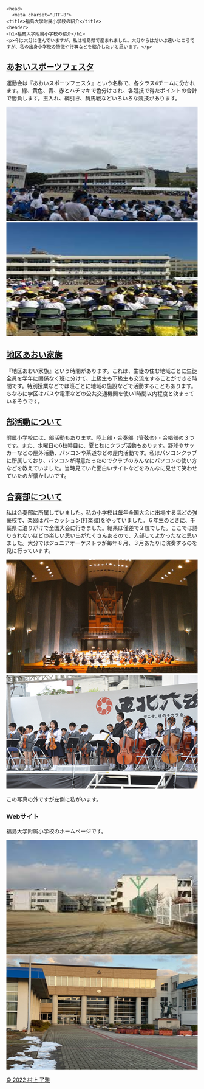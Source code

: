 <!DOCTYPE html>
<html lang="ja">

    <head>
      <meta charset="UTF-8">
    <title>福島大学附属小学校の紹介</title>
    <header>
    <h1>福島大学附属小学校の紹介</h1>
    <p>今は大分に住んでいますが、私は福島県で産まれました。大分からはだいぶ遠いところですが、私の出身小学校の特徴や行事などを紹介したいと思います。</p>
</header>
</head>

<body>
<div id="container">
<div id="contents">

<h2>
  <u>あおいスポーツフェスタ</u>
</h2>
 <p>運動会は『あおいスポーツフェスタ』という名称で、各クラス4チームに分かれます。緑、黄色、青、赤とハチマキで色分けされ、各競技で得たポイントの合計で勝負します。玉入れ、綱引き、騎馬戦などいろいろな競技があります。
 </p>
<img src ="スポーツフェスタ.jfif" alt="写真"width="600" height="300">
<img src ="スポーツフェスタ２.jfif" alt="写真"width="600" height="300">


<h2>
  <u>地区あおい家族</u>
</h2>
<p>
  『地区あおい家族』という時間があります。これは、生徒の住む地域ごとに生徒全員を学年に関係なく班に分けて、上級生も下級生も交流をすることができる時間です。特別授業などでは班ごとに地域の施設などで活動することもあります。ちなみに学区はバスや電車などの公共交通機関を使い1時間以内程度と決まっているそうです。
</p>


<h2>
  <u>部活動について</u>
</h2>
<p>
  附属小学校には、部活動もあります。陸上部・合奏部（管弦楽）・合唱部の３つです。また、水曜日の6校時目に、夏と秋にクラブ活動もあります。野球やサッカーなどの屋外活動、パソコンや茶道などの屋内活動です。私はパソコンクラブに所属しており、パソコンが得意だったのでクラブのみんなにパソコンの使い方などを教えていました。当時見ていた面白いサイトなどをみんなに見せて笑わせていたのが懐かしいです。
</p>


<h2>
  <u>合奏部について</u>
</h2>
<p>
私は合奏部に所属していました。私の小学校は毎年全国大会に出場するほどの強豪校で、楽器はパーカッション(打楽器)をやっていました。６年生のときに、千葉県に泊りがけで全国大会に行きました。結果は僅差で２位でした。ここでは語りきれないほどの楽しい思い出がたくさんあるので、入部してよかったなと思いました。大分ではジュニアオーケストラが毎年８月、３月あたりに演奏するのを見に行っています。
</p>
<img src ="音楽堂.jpg" alt="写真"width="600" height="300">
<img src ="東北六魂祭.jpg" alt="写真"width="600" height="300">
<p>
この写真の外ですが左側に私がいます。
</p>


<h3>
Webサイト
</h3>
<p>
福島大学附属小学校のホームページです。
</p>
<a href="http://www.aes.fukushima-u.ac.jp/index.htm"</a>
<img src ="附属.jfif" alt="写真"width="600" height="300">
<img src ="附属正面.jpg" alt="写真"width="600" height="300">


</div>
</div>
<footer>
  <p>&copy; 2022 村上 了雅</p>
</footer>
</body>
</html>
